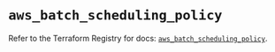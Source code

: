 # `aws_batch_scheduling_policy`

Refer to the Terraform Registry for docs: [`aws_batch_scheduling_policy`](https://registry.terraform.io/providers/hashicorp/aws/5.79.0/docs/resources/batch_scheduling_policy).
